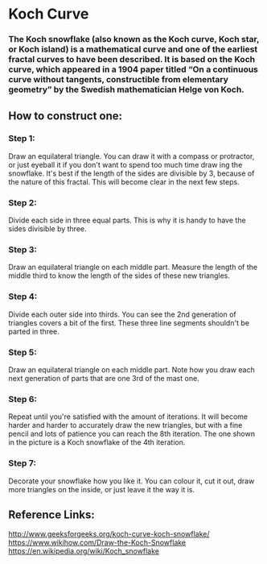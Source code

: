 # Koch Curve

### The Koch snowflake (also known as the Koch curve, Koch star, or Koch island) is a mathematical curve and one of the earliest fractal curves to have been described. It is based on the Koch curve, which appeared in a 1904 paper titled “On a continuous curve without tangents, constructible from elementary geometry” by the Swedish mathematician Helge von Koch.

## How to construct one:

### Step 1:
Draw an equilateral triangle. You can draw it with a compass or protractor, or just eyeball it if you don't want to spend too much time draw
ing the snowflake. It's best if the length of the sides are divisible by 3, because of the nature of this fractal. This will become clear
in the next few steps.

### Step 2:
Divide each side in three equal parts. This is why it is handy to have the sides divisible by three.

### Step 3:
Draw an equilateral triangle on each middle part. Measure the length of the middle third to know the length of the sides of these new 
triangles.

### Step 4:
Divide each outer side into thirds. You can see the 2nd generation of triangles covers a bit of the first. These three line segments
shouldn't be parted in three.

### Step 5:
Draw an equilateral triangle on each middle part. Note how you draw each next generation of parts that are one 3rd of the mast one.

### Step 6:
Repeat until you're satisfied with the amount of iterations. It will become harder and harder to accurately draw the new triangles, but 
with a fine pencil and lots of patience you can reach the 8th iteration. The one shown in the picture is a Koch snowflake of the 4th 
iteration.

### Step 7:
Decorate your snowflake how you like it. You can colour it, cut it out, draw more triangles on the inside, or just leave it the way it is.


## Reference Links:
http://www.geeksforgeeks.org/koch-curve-koch-snowflake/
https://www.wikihow.com/Draw-the-Koch-Snowflake
https://en.wikipedia.org/wiki/Koch_snowflake